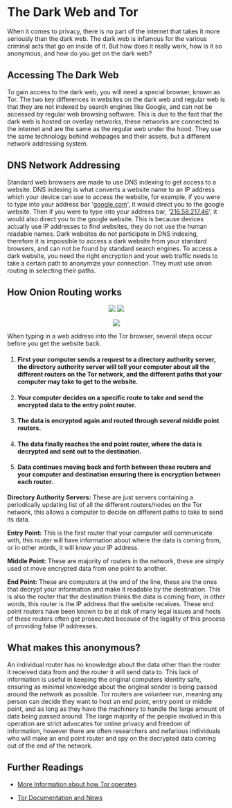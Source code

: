 # The Dark Web and Tor
When it comes to privacy, there is no part of the internet that takes it more seriously than the dark web. The dark web is infamous for the various criminal acts that go on inside of it. But how does it really work, how is it so anonymous, and how do you get on the dark web?

## Accessing The Dark Web
To gain access to the dark web, you will need a special browser, known as Tor. The two key differences in websites on the dark web and regular web is that they are not indexed by search engines like Google, and can not be accessed by regular web browsing software. This is due to the fact that the dark web is hosted on overlay networks, these networks are connected to the internet and are the same as the regular web under the hood. They use the same technology behind webpages and their assets, but a different network addressing system.

##   DNS Network Addressing
Standard web browsers are made to use DNS indexing to get access to a website. DNS indexing is what converts a website name to an IP address which your device can use to access the website, for example, if you were to type into your address bar '[google.com](google.com)', it would direct you to the google website. Then if you were to type into your address bar, '[216.58.217.46](216.58.217.46)', it would also direct you to the google website. This is because devices actually use IP addresses to find websites, they do not use the human readable names. Dark websites do not participate in DNS indexing, therefore it is impossible to access a dark website from your standard browsers, and can not be found by standard search engines. To access a dark website, you need the right encryption and your web traffic needs to take a certain path to anonymize your connection. They must use onion routing in selecting their paths.

## How Onion Routing works
<p style="text-align: center;"><image src=./images/tor1.png> </image> <image src=./images/tor2.png> </image> </p>
<p style="text-align: center;"> <image src=./images/tor3.png> </image> </p>

When typing in a web address into the Tor browser, several steps occur before you get the website back. 


1. #### First your computer sends a request to a directory authority server, the directory authority server will tell your computer about all the different routers on the Tor network, and the different paths that your computer may take to get to the website. 

1. #### Your computer decides on a specific route to take and send the encrypted data to the entry point router.

1. #### The data is encrypted again and routed through several middle point routers.

1. #### The data finally reaches the end point router, where the data is decrypted and sent out to the destination. 

1. #### Data continues moving back and forth between these routers and your computer and destination ensuring there is encryption between each router.


 **Directory Authority Servers:** These are just servers containing a periodically updating list of all the different routers/nodes on the Tor network, this allows a computer to decide on different paths to take to send its data.

**Entry Point:** This is the first router that your computer will communicate with, this router will have information about where the data is coming from, or in other words, it will know your IP address.

**Middle Point:** These are majority of routers in the network, these are simply used ot move encrypted data from one point to another.

**End Point:** These are computers at the end of the line, these are the ones that decrypt your information and make it readable by the destination. This is also the router that the destination thinks the data is coming from, in other words, this router is the IP address that the website receives. These end point routers have been known to be at risk of many legal issues and hosts of these routers often get prosecuted because of the legality of this process of providing false IP addresses.

## What makes this anonymous?
An individual router has no knowledge about the data other than the router it received data from and the router it will send data to. This lack of information is useful in keeping the original computers identity safe, ensuring as minimal knowledge about the original sender is being passed around the network as possible. Tor routers are volunteer run, meaning any person can decide they want to host an end point, entry point or middle point, and as long as they have the machinery to handle the large amount of data being passed around. The large majority of the people involved in this operation are strict advocates for online privacy and freedom of information, however there are often researchers and nefarious individuals who will make an end point router and spy on the decrypted data coming out of the end of the network.

## Further Readings
* [More Information about how Tor operates](https://en.wikipedia.org/wiki/Tor_(anonymity_network)#:~:text=Tor%20aims%20to%20conceal%20its,by%20volunteers%20around%20the%20globe.)

* [Tor Documentation and News](https://2019.www.torproject.org/docs/documentation.html.en)